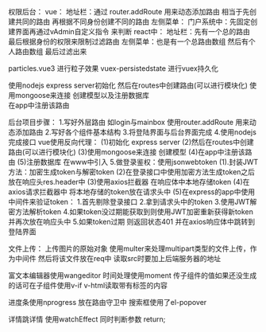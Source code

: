 权限后台：
vue：
地址栏：通过 router.addRoute 用来动态添加路由  相当于先创建共同的路由 再根据不同身份创建不同的路由
左侧菜单：
门户系统中：先固定创建界面再通过vAdmin自定义指令 来判断
react中：
 地址栏：先有一个总的路由 最后根据身份的权限来限制过滤路由
 左侧菜单：也是有一个总路由数组 然后有个人路由数组 最后过滤出来

 particles.vue3 进行粒子效果
 vuex-persistedstate 进行vuex持久化

 使用nodejs express server初始化
 然后在routes中创建路由(可以进行模块化) 使用mongoose来连接 创建模型以及注册数据库   
 在app中注册该路由  

 后台项目步骤：
 1.写好外层路由 如login与mainbox  使用router.addRoute 用来动态添加路由
 2.写好各个组件基本结构 
 3.将登陆界面与后台界面完成
 4.使用nodejs完成接口 vue使用反向代理：
    (1)初始化 express server
    (2)然后在routes中创建路由(可以进行模块化)
    (3)使用mongoose来连接  创建模型
    (4)在app中注册该路由 
    (5)注册数据库 在www中引入 
5.做登录鉴权：使用jsonwebtoken
   (1).封装JWT方法：加密生成token与解密token
   (2)在登录接口中使用加密方法生成token之后放在响应头res.header中
   (3)使用axios拦截器 在响应体中本地存储token
   (4)在axios请求拦截器中 将本地存储的token放在请求头中
   (5)在express的app中使用中间件来验证token：
         1.首先剔除登录接口
         2.拿到请求头中的token
         3.使用JWT解密方法解析token
         4.如果token没过期能获取到则使用JWT加密重新获得新token并再次放在响应头中
         5.如果token过期 则返回状态401 并在axios响应体中跳转到登陆界面

文件上传：
上传图片的原始对象 
使用multer来处理multipart类型的文件上传，作为中间件
然后将该文件放在req中
读取src时要加上后端服务器的地址


富文本编辑器使用wangeditor
时间处理使用moment
传子组件的值如果还没生成的话可在子组件使用v-if
v-html读取带有标签的内容

进度条使用nprogress 放在路由守卫中
搜索框使用了el-popover

详情跳详情 使用watchEffect 同时判断参数 return;

